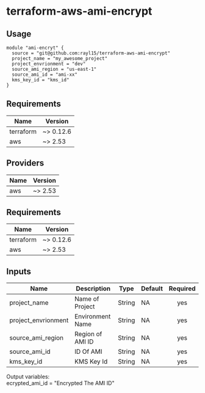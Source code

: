 # terraform-aws-ami-encrypt


## Usage

```hcl
module "ami-encryt" {
  source = "git@github.com:rayl15/terraform-aws-ami-encrypt"
  project_name = "my_awesome_project"
  project_envrionment = "dev"
  source_ami_region = "us-east-1"
  source_ami_id = "ami-xx"
  kms_key_id = "kms_id"
}
```

## Requirements

| Name | Version |
|------|---------|
| terraform | ~> 0.12.6 |
| aws | ~> 2.53 |

## Providers

| Name | Version |
|------|---------|
| aws | ~> 2.53 |

## Requirements

| Name | Version |
|------|---------|
| terraform | ~> 0.12.6 |
| aws | ~> 2.53 |

## Inputs

| Name | Description | Type | Default | Required |
|------|-------------|------|---------|:--------:|
|project_name| Name of Project | String | NA | yes |
|project_envrionment|Environment Name|String | NA | yes |
|source_ami_region|Region of AMI ID|String | NA | yes |
|source_ami_id|ID Of AMI|String| NA | yes |
|kms_key_id| KMS Key Id | String|  NA | yes

Output variables: <br />
ecrypted_ami_id = "Encrypted The AMI ID" <br />
